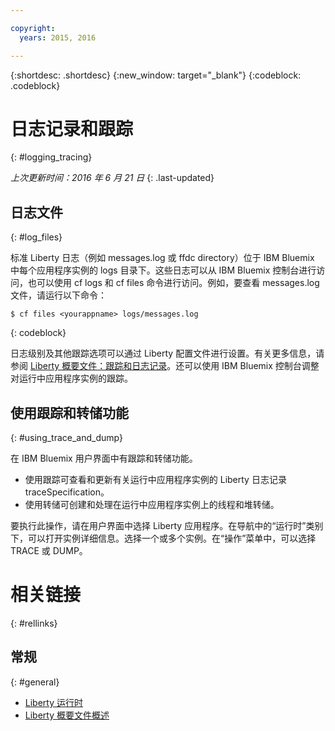 ```yaml
---

copyright:
  years: 2015, 2016

---
```


{:shortdesc: .shortdesc}
{:new_window: target="_blank"}
{:codeblock: .codeblock}

# 日志记录和跟踪
{: #logging_tracing}

*上次更新时间：2016 年 6 月 21 日*
{: .last-updated}

## 日志文件
{: #log_files}

标准 Liberty 日志（例如 messages.log 或 ffdc directory）位于 IBM Bluemix 中每个应用程序实例的 logs 目录下。这些日志可以从 IBM Bluemix 控制台进行访问，也可以使用 cf logs 和 cf files 命令进行访问。例如，要查看 messages.log 文件，请运行以下命令：
```
$ cf files <yourappname> logs/messages.log
```
{: codeblock}

日志级别及其他跟踪选项可以通过 Liberty 配置文件进行设置。有关更多信息，请参阅 [Liberty 概要文件：跟踪和日志记录](http://www.ibm.com/support/knowledgecenter/SSAW57_8.5.5/com.ibm.websphere.wlp.nd.multiplatform.doc/ae/rwlp_logging.html?cp=SSAW57_8.5.5%2F3-17-0-0)。还可以使用 IBM Bluemix 控制台调整对运行中应用程序实例的跟踪。

## 使用跟踪和转储功能
{: #using_trace_and_dump}

在 IBM Bluemix 用户界面中有跟踪和转储功能。
* 使用跟踪可查看和更新有关运行中应用程序实例的 Liberty 日志记录 traceSpecification。
* 使用转储可创建和处理在运行中应用程序实例上的线程和堆转储。

要执行此操作，请在用户界面中选择 Liberty 应用程序。在导航中的“运行时”类别下，可以打开实例详细信息。选择一个或多个实例。在“操作”菜单中，可以选择 TRACE 或 DUMP。

# 相关链接
{: #rellinks}
## 常规
{: #general}
* [Liberty 运行时](index.html)
* [Liberty 概要文件概述](http://www-01.ibm.com/support/knowledgecenter/SSAW57_8.5.5/com.ibm.websphere.wlp.nd.doc/ae/cwlp_about.html)
